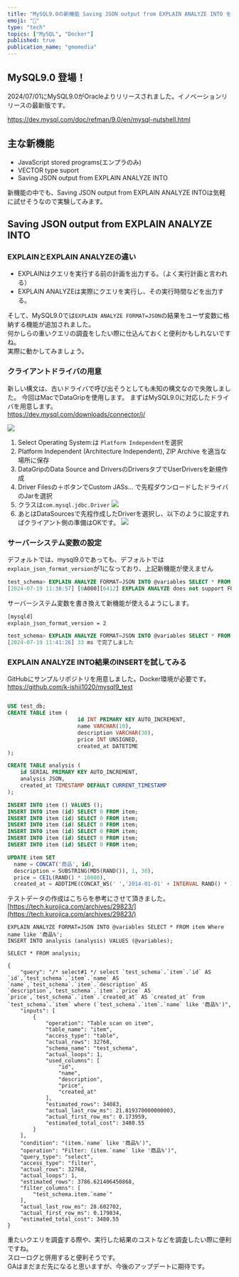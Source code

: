 ```yaml
---
title: "MySQL9.0の新機能 Saving JSON output from EXPLAIN ANALYZE INTO を触ってみる"
emoji: "🐬"
type: "tech"
topics: ["MySQL", "Docker"]
published: true
publication_name: "gmomedia"
---
```


## MySQL9.0 登場！
2024/07/01にMySQL9.0がOracleよりリリースされました。イノベーションリリースの最新版です。  

https://dev.mysql.com/doc/refman/9.0/en/mysql-nutshell.html

## 主な新機能
- JavaScript stored programs(エンプラのみ)
- VECTOR type suport
- Saving JSON output from EXPLAIN ANALYZE INTO

新機能の中でも、Saving JSON output from EXPLAIN ANALYZE INTOは気軽に試せそうなので実験してみます。

## Saving JSON output from EXPLAIN ANALYZE INTO
### EXPLAINとEXPLAIN ANALYZEの違い
- EXPLAINはクエリを実行する前の計画を出力する。（よく実行計画と言われる）
- EXPLAIN ANALYZEは実際にクエリを実行し、その実行時間などを出力する。

そして、MySQL9.0では`EXPLAIN ANALYZE FORMAT=JSON`の結果をユーザ変数に格納する機能が追加されました。  
何かしらの重いクエリの調査をしたい際に仕込んておくと便利かもしれないですね。  
実際に動かしてみましょう。

### クライアントドライバの用意
新しい構文は、古いドライバで呼び出そうとしても未知の構文なので失敗しました。
今回はMacでDataGripを使用します。 まずはMySQL9.0に対応したドライバを用意します。  
https://dev.mysql.com/downloads/connector/j/

![](/images/1f29fa8933d47d/mysql9_driver1.png)

1. Select Operating System:は `Platform Independent`を選択
1. Platform Independent (Architecture Independent), ZIP Archive を適当な場所に保存
1. DataGripのData Source and DriversのDriversタブでUserDriversを新規作成
1. Driver Filesの＋ボタンでCustom JASs... で先程ダウンロードしたドライバのJarを選択
1. クラスは`com.mysql.jdbc.Driver`
![](/images/1f29fa8933d47d/mysql9_driver2.png)
1. あとはDataSourcesで先程作成したDriverを選択し、以下のように設定すればクライアント側の準備はOKです。
![](/images/1f29fa8933d47d/mysql9_driver3.png)


### サーバーシステム変数の設定
デフォルトでは、mysql9.0であっても、デフォルトでは`explain_json_format_version`が1になっており、上記新機能が使えません
```SQL
test_schema> EXPLAIN ANALYZE FORMAT=JSON INTO @variables SELECT * FROM item Where name like '商品%'
[2024-07-19 11:38:57] [0A000][6412] EXPLAIN ANALYZE does not support FORMAT=JSON with explain_json_format_version=1.
```
サーバーシステム変数を書き換えて新機能が使えるようにします。
```sh :my.cnf
[mysqld]
explain_json_format_version = 2
```

```SQL
test_schema> EXPLAIN ANALYZE FORMAT=JSON INTO @variables SELECT * FROM item Where name like '商品%'
[2024-07-19 11:41:26] 33 ms で完了しました
```

### EXPLAIN ANALYZE INTO結果のINSERTを試してみる

GitHubにサンプルリポジトリを用意しました。Docker環境が必要です。
https://github.com/k-ishii1020/mysql9_test


```SQL:mysql9_test/sample.sql

USE test_db;
CREATE TABLE item (
                      id INT PRIMARY KEY AUTO_INCREMENT,
                      name VARCHAR(10),
                      description VARCHAR(30),
                      price INT UNSIGNED,
                      created_at DATETIME
);

CREATE TABLE analysis (
    id SERIAL PRIMARY KEY AUTO_INCREMENT,
    analysis JSON,
    created_at TIMESTAMP DEFAULT CURRENT_TIMESTAMP
);

INSERT INTO item () VALUES ();
INSERT INTO item (id) SELECT 0 FROM item;
INSERT INTO item (id) SELECT 0 FROM item;
INSERT INTO item (id) SELECT 0 FROM item;
INSERT INTO item (id) SELECT 0 FROM item;
INSERT INTO item (id) SELECT 0 FROM item;
INSERT INTO item (id) SELECT 0 FROM item;

UPDATE item SET
  name = CONCAT('商品', id),
  description = SUBSTRING(MD5(RAND()), 1, 30),
  price = CEIL(RAND() * 10000),
  created_at = ADDTIME(CONCAT_WS(' ','2014-01-01' + INTERVAL RAND() * 180 DAY, '00:00:00'), SEC_TO_TIME(FLOOR(0 + (RAND() * 86401))));
```
テストデータの作成はこちらを参考にさせて頂きました。
[https://tech.kurojica.com/archives/29823/](https://tech.kurojica.com/archives/29823/)

```SQL:EXPLAIN ANALYZE INTO結果のINSERTを試してみる
EXPLAIN ANALYZE FORMAT=JSON INTO @variables SELECT * FROM item Where name like '商品%';
INSERT INTO analysis (analysis) VALUES (@variables);

SELECT * FROM analysis;
```

```JSON:結果
{
    "query": "/* select#1 */ select `test_schema`.`item`.`id` AS `id`,`test_schema`.`item`.`name` AS `name`,`test_schema`.`item`.`description` AS `description`,`test_schema`.`item`.`price` AS `price`,`test_schema`.`item`.`created_at` AS `created_at` from `test_schema`.`item` where (`test_schema`.`item`.`name` like '商品%')",
    "inputs": [
        {
            "operation": "Table scan on item",
            "table_name": "item",
            "access_type": "table",
            "actual_rows": 32768,
            "schema_name": "test_schema",
            "actual_loops": 1,
            "used_columns": [
                "id",
                "name",
                "description",
                "price",
                "created_at"
            ],
            "estimated_rows": 34083,
            "actual_last_row_ms": 21.819370000000003,
            "actual_first_row_ms": 0.173959,
            "estimated_total_cost": 3480.55
        }
    ],
    "condition": "(item.`name` like '商品%')",
    "operation": "Filter: (item.`name` like '商品%')",
    "query_type": "select",
    "access_type": "filter",
    "actual_rows": 32768,
    "actual_loops": 1,
    "estimated_rows": 3786.621406450868,
    "filter_columns": [
        "test_schema.item.`name`"
    ],
    "actual_last_row_ms": 28.602702,
    "actual_first_row_ms": 0.179834,
    "estimated_total_cost": 3480.55
}
```

重たいクエリを調査する際や、実行した結果のコストなどを調査したい際に便利ですね。  
スローログと併用すると便利そうです。  
GAはまだまだ先になると思いますが、今後のアップデートに期待です。